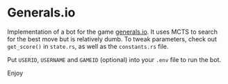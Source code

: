 # Generals.io

Implementation of a bot for the game [generals.io](https://generals.io/). It uses MCTS to search for the best move but is relatively dumb.
To tweak parameters, check out `get_score()` in `state.rs`, as well as the `constants.rs` file.

Put `USERID`, `USERNAME` and `GAMEID` (optional) into your `.env` file to run the bot.

Enjoy